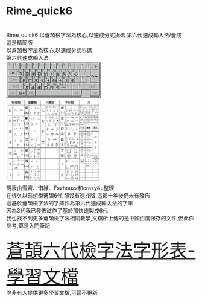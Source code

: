 # Rime_quick6
<br>
Rime_quick6  以蒼頡檢字法為核心,以速成分式拆碼     第六代速成輸入法/蒼成
<br>
這是精簡版
<br>
以蒼頡檢字法為核心,以速成分式拆碼
<br>
第六代速成輸入法
<br>
<img src="https://github.com/sheaahhoi1/Rime_quick6/raw/main/%E8%92%BC%E9%A0%A1%E5%85%AD%E4%BB%A3%E6%AA%A2%E5%AD%97%E6%B3%95%E5%AD%97%E5%BD%A2%E8%A1%A8/%E8%92%BC%E9%A0%A1%E5%85%AD%E4%BB%A3%E6%AA%A2%E5%AD%97%E6%B3%95-%E6%8C%89%E9%8D%B5%E4%BD%8D%E7%BD%AE.webp" width="50%" />
<br>
<img src="https://github.com/sheaahhoi1/Rime_quick6/raw/main/%E8%92%BC%E9%A0%A1%E5%85%AD%E4%BB%A3%E6%AA%A2%E5%AD%97%E6%B3%95%E5%AD%97%E5%BD%A2%E8%A1%A8/%E8%92%BC%E9%A0%A1%E5%AD%97%E6%AF%8D%E8%A1%A8.webp" width="50%" />
<br>
碼表由雪齋、惜緣、Fszhouzz和crazy4u整理
<br>
在很久以前想學蒼頡6代,卻沒有速成版,這都十年後仍未有發佈
<br>
這基於蒼頡檢字法的字庫作為第六代速成輸入法的字庫
<br>
因為3代我已發佈試作了基於那快速製成6代
<br>
我也找不到更多蒼頡檢字法相關教學,文檔所上傳的是中國百度保存的文件,但此作參考,算是入門筆記
<br>
<br>
    <font size="10"><a  href="https://github.com/sheaahhoi1/Rime_quick6/releases/tag/%E8%92%BC%E9%A0%A1%E5%85%AD%E4%BB%A3%E6%AA%A2%E5%AD%97%E6%B3%95%E5%AD%97%E5%BD%A2%E8%A1%A8-%E5%AD%B8%E7%BF%92%E6%96%87%E6%AA%94V1.0">蒼頡六代檢字法字形表-學習文檔</a></font>
<br>
除非有人提供更多學習文檔,可這不更新
<br>
